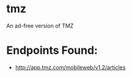 tmz
===

An ad-free version of TMZ

# Endpoints Found:
* http://app.tmz.com/mobileweb/v1.2/articles

